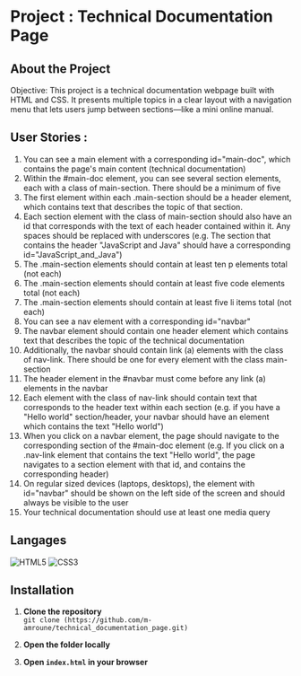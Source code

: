 # Project : Technical Documentation Page


## About the Project 
Objective: This project is a technical documentation webpage built with HTML and CSS. It presents multiple topics in a clear layout with a navigation menu that lets users jump between sections—like a mini online manual.

## User Stories :

1) You can see a main element with a corresponding id="main-doc", which contains the page's main content (technical documentation)
2) Within the #main-doc element, you can see several section elements, each with a class of main-section. There should be a minimum of five
3) The first element within each .main-section should be a header element, which contains text that describes the topic of that section.
4) Each section element with the class of main-section should also have an id that corresponds with the text of each header contained within it. Any spaces should be replaced with underscores (e.g. The section that contains the header "JavaScript and Java" should have a corresponding id="JavaScript_and_Java")
5) The .main-section elements should contain at least ten p elements total (not each)
6) The .main-section elements should contain at least five code elements total (not each)
7) The .main-section elements should contain at least five li items total (not each)
8) You can see a nav element with a corresponding id="navbar"
9) The navbar element should contain one header element which contains text that describes the topic of the technical documentation
10) Additionally, the navbar should contain link (a) elements with the class of nav-link. There should be one for every element with the class main-section
11) The header element in the #navbar must come before any link (a) elements in the navbar
12) Each element with the class of nav-link should contain text that corresponds to the header text within each section (e.g. if you have a "Hello world" section/header, your navbar should have an element which contains the text "Hello world")
13) When you click on a navbar element, the page should navigate to the corresponding section of the #main-doc element (e.g. If you click on a .nav-link element that contains the text "Hello world", the page navigates to a section element with that id, and contains the corresponding header)
14) On regular sized devices (laptops, desktops), the element with id="navbar" should be shown on the left side of the screen and should always be visible to the user
15) Your technical documentation should use at least one media query


## Langages
![HTML5](https://img.shields.io/badge/HTML5-E34F26?logo=html5&logoColor=white&style=flat)
![CSS3](https://img.shields.io/badge/CSS3-1572B6?logo=css3&logoColor=white&style=flat)

## Installation
1. **Clone the repository**  
   `git clone (https://github.com/m-amroune/technical_documentation_page.git)`

2. **Open the folder locally**

3. **Open `index.html` in your browser**
